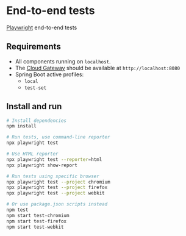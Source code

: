 # End-to-end tests

[Playwright](https://playwright.dev) end-to-end tests

## Requirements

* All components running on `localhost`.
* The [Cloud Gateway](../../cloud) should be available at `http://localhost:8080`
* Spring Boot active profiles:
    * `local`
    * `test-set`

## Install and run

```bash
# Install dependencies
npm install

# Run tests, use command-line reporter
npx playwright test

# Use HTML reporter
npx playwright test --reporter=html
npx playwright show-report

# Run tests using specific browser
npx playwright test --project chromium
npx playwright test --project firefox
npx playwright test --project webkit

# Or use package.json scripts instead
npm test
npm start test-chromium
npm start test-firefox
npm start test-webkit
```
